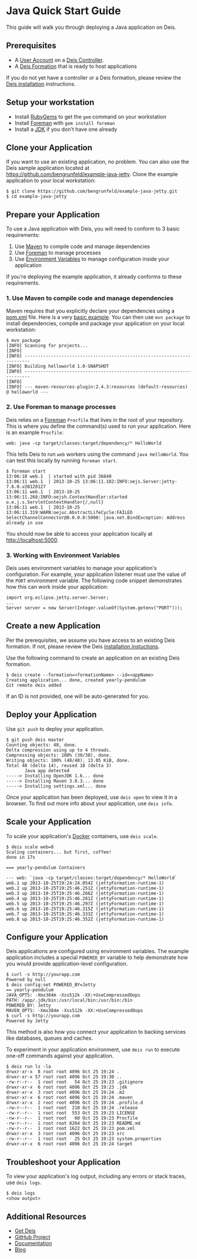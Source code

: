 # Java Quick Start Guide

This guide will walk you through deploying a Java application on Deis.

## Prerequisites

* A [User Account](http://docs.deis.io/en/latest/client/register/) on a [Deis Controller](http://docs.deis.io/en/latest/terms/controller/).
* A [Deis Formation](http://docs.deis.io/en/latest/gettingstarted/concepts/#formations) that is ready to host applications

If you do not yet have a controller or a Deis formation, please review the [Deis installation](http://docs.deis.io/en/latest/gettingstarted/installation/) instructions.


## Setup your workstation

* Install [RubyGems](http://rubygems.org/pages/download) to get the `gem` command on your workstation
* Install [Foreman](http://ddollar.github.com/foreman/) with `gem install foreman`
* Install a [JDK](http://www.oracle.com/technetwork/java/javase/downloads/index.html) if you don't have one already

## Clone your Application

If you want to use an existing application, no problem.  You can also use the Deis sample application located at <https://github.com/bengrunfeld/example-java-jetty>.  Clone the example application to your local workstation:

	$ git clone https://github.com/bengrunfeld/example-java-jetty.git
	$ cd example-java-jetty

## Prepare your Application

To use a Java application with Deis, you will need to conform to 3 basic requirements:

 1. Use [Maven](http://maven.apache.org/guides/getting-started/index.html) to compile code and manage dependencies
 2. Use [Foreman](http://ddollar.github.com/foreman/) to manage processes
 3. Use [Environment Variables](https://help.ubuntu.com/community/EnvironmentVariables) to manage configuration inside your application

If you're deploying the example application, it already conforms to these requirements.

### 1. Use Maven to compile code and manage dependencies

Maven requires that you explicitly declare your dependencies using a [pom.xml](http://www.pip-installer.org/en/latest/requirements.html) file.  Here is a very [basic example](https://github.com/bengrunfeld/example-java-jetty/blob/master/pom.xml). You can then use `mvn package` to install dependencies, compile and package your application on your local workstation:

	$ mvn package
	[INFO] Scanning for projects...
	[INFO]                                                                         
	[INFO] ------------------------------------------------------------------------
	[INFO] Building helloworld 1.0-SNAPSHOT
	[INFO] ------------------------------------------------------------------------
	[INFO] 
	[INFO] --- maven-resources-plugin:2.4.3:resources (default-resources) @ helloworld ---

### 2. Use Foreman to manage processes

Deis relies on a [Foreman](http://ddollar.github.com/foreman/) `Procfile` that lives in the root of your repository.  This is where you define the command(s) used to run your application.  Here is an example `Procfile`:

    web: java -cp target/classes:target/dependency/* HelloWorld


This tells Deis to run `web` workers using the command `java HelloWorld`. You can test this locally by running `foreman start`.

	$ foreman start
	13:06:10 web.1  | started with pid 36840
	13:06:11 web.1  | 2013-10-25 13:06:11.182:INFO:oejs.Server:jetty-7.6.0.v20120127
	13:06:11 web.1  | 2013-10-25 13:06:11.268:INFO:oejsh.ContextHandler:started o.e.j.s.ServletContextHandler{/,null}
	13:06:11 web.1  | 2013-10-25 13:06:11.319:WARN:oejuc.AbstractLifeCycle:FAILED SelectChannelConnector@0.0.0.0:5000: java.net.BindException: Address already in use


You should now be able to access your application locally at <http://localhost:5000>.

### 3. Working with Environment Variables

Deis uses environment variables to manage your application's configuration. For example, your application listener must use the value of the `PORT` environment variable. The following code snippet demonstrates how this can work inside your application:

    import org.eclipse.jetty.server.Server;
    ...
	Server server = new Server(Integer.valueOf(System.getenv("PORT")));


## Create a new Application

Per the prerequisites, we assume you have access to an existing Deis formation. If not, please review the Deis [installation instuctions](http://docs.deis.io/en/latest/gettingstarted/installation/).

Use the following command to create an application on an existing Deis formation.

	$ deis create --formation=<formationName> --id=<appName>
	Creating application... done, created yearly-pendulum
	Git remote deis added
	
If an ID is not provided, one will be auto-generated for you.

## Deploy your Application

Use `git push` to deploy your application.

	$ git push deis master
	Counting objects: 48, done.
	Delta compression using up to 4 threads.
	Compressing objects: 100% (30/30), done.
	Writing objects: 100% (48/48), 13.05 KiB, done.
	Total 48 (delta 14), reused 18 (delta 3)
	       Java app detected
	-----> Installing OpenJDK 1.6... done
	-----> Installing Maven 3.0.3... done
	-----> Installing settings.xml... done


Once your application has been deployed, use `deis open` to view it in a browser. To find out more info about your application, use `deis info`.

## Scale your Application

To scale your application's [Docker](http://docker.io) containers, use `deis scale`.

	$ deis scale web=8
	Scaling containers... but first, coffee!
	done in 17s
	
	=== yearly-pendulum Containers
	
	--- web: `java -cp target/classes:target/dependency/* HelloWorld`
	web.1 up 2013-10-25T19:24:24.054Z (jettyFormation-runtime-1)
	web.2 up 2013-10-25T19:25:46.251Z (jettyFormation-runtime-1)
	web.3 up 2013-10-25T19:25:46.266Z (jettyFormation-runtime-1)
	web.4 up 2013-10-25T19:25:46.281Z (jettyFormation-runtime-1)
	web.5 up 2013-10-25T19:25:46.297Z (jettyFormation-runtime-1)
	web.6 up 2013-10-25T19:25:46.315Z (jettyFormation-runtime-1)
	web.7 up 2013-10-25T19:25:46.333Z (jettyFormation-runtime-1)
	web.8 up 2013-10-25T19:25:46.352Z (jettyFormation-runtime-1)
	


## Configure your Application

Deis applications are configured using environment variables. The example application includes a special `POWERED_BY` variable to help demonstrate how you would provide application-level configuration. 

	$ curl -s http://yourapp.com
	Powered by null
	$ deis config:set POWERED_BY=Jetty
	== yearly-pendulum
	JAVA_OPTS: -Xmx384m -Xss512k -XX:+UseCompressedOops
	PATH: /app/.jdk/bin:/usr/local/bin:/usr/bin:/bin
	POWERED_BY: Jetty
	MAVEN_OPTS: -Xmx384m -Xss512k -XX:+UseCompressedOops
	$ curl -s http://yourapp.com
	Powered by Jetty

This method is also how you connect your application to backing services like databases, queues and caches.

To experiment in your application environment, use `deis run` to execute one-off commands against your application.

	$ deis run ls -la
	drwxr-xr-x  8 root root 4096 Oct 25 19:24 .
	drwxr-xr-x 57 root root 4096 Oct 25 19:30 ..
	-rw-r--r--  1 root root   54 Oct 25 19:23 .gitignore
	drwxr-xr-x  6 root root 4096 Oct 25 19:23 .jdk
	drwxr-xr-x  3 root root 4096 Oct 25 19:24 .m2
	drwxr-xr-x  6 root root 4096 Oct 25 19:24 .maven
	drwxr-xr-x  2 root root 4096 Oct 25 19:24 .profile.d
	-rw-r--r--  1 root root  210 Oct 25 19:24 .release
	-rw-r--r--  1 root root  553 Oct 25 19:23 LICENSE
	-rw-r--r--  1 root root   60 Oct 25 19:23 Procfile
	-rw-r--r--  1 root root 8264 Oct 25 19:23 README.md
	-rw-r--r--  1 root root 1622 Oct 25 19:23 pom.xml
	drwxr-xr-x  3 root root 4096 Oct 25 19:23 src
	-rw-r--r--  1 root root   25 Oct 25 19:23 system.properties
	drwxr-xr-x  6 root root 4096 Oct 25 19:24 target

## Troubleshoot your Application

To view your application's log output, including any errors or stack traces, use `deis logs`.

	$ deis logs
	<show output>

## Additional Resources

* [Get Deis](http://deis.io/get-deis/)
* [GitHub Project](https://github.com/opdemand/deis)
* [Documentation](http://docs.deis.io/)
* [Blog](http://deis.io/blog/)
